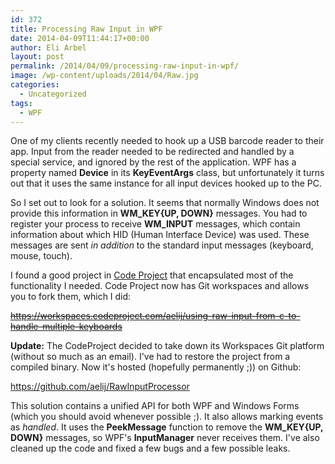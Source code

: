 ```yaml
---
id: 372
title: Processing Raw Input in WPF
date: 2014-04-09T11:44:17+00:00
author: Eli Arbel
layout: post
permalink: /2014/04/09/processing-raw-input-in-wpf/
image: /wp-content/uploads/2014/04/Raw.jpg
categories:
  - Uncategorized
tags:
  - WPF
---
```

One of my clients recently needed to hook up a USB barcode reader to their app. Input from the reader needed to be redirected and handled by a special service, and ignored by the rest of the application. WPF has a property named **Device** in its **KeyEventArgs** class, but unfortunately it turns out that it uses the same instance for all input devices hooked up to the PC.

<!--more-->

So I set out to look for a solution. It seems that normally Windows does not provide this information in **WM_KEY{UP, DOWN}** messages. You had to register your process to receive **WM_INPUT** messages, which contain information about which HID (Human Interface Device) was used. These messages are sent _in addition_ to the standard input messages (keyboard, mouse, touch).

I found a good project in [Code Project](http://www.codeproject.com/Articles/17123/Using-Raw-Input-from-C-to-handle-multiple-keyboard) that encapsulated most of the functionality I needed. Code Project now has Git workspaces and allows you to fork them, which I did:

<del datetime="2014-09-30T08:31:33+00:00"><a href="https://workspaces.codeproject.com/aelij/using-raw-input-from-c-to-handle-multiple-keyboards">https://workspaces.codeproject.com/aelij/using-raw-input-from-c-to-handle-multiple-keyboards</a></del>

**Update:** The CodeProject decided to take down its Workspaces Git platform (without so much as an email). I've had to restore the project from a compiled binary. Now it's hosted (hopefully permanently ;)) on Github:

<https://github.com/aelij/RawInputProcessor>

This solution contains a unified API for both WPF and Windows Forms (which you should avoid whenever possible ;). It also allows marking events as _handled_. It uses the **PeekMessage** function to remove the **WM_KEY{UP, DOWN}** messages, so WPF's **InputManager** never receives them. I've also cleaned up the code and fixed a few bugs and a few possible leaks.
